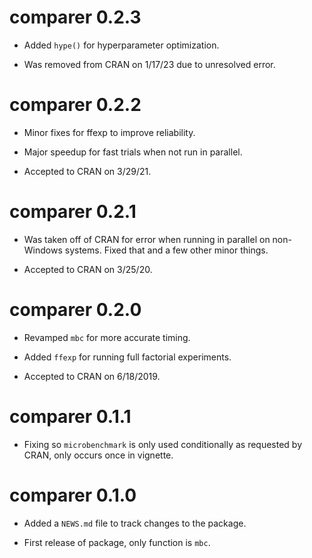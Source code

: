 # comparer 0.2.3

* Added `hype()` for hyperparameter optimization.

* Was removed from CRAN on 1/17/23 due to unresolved error.

# comparer 0.2.2

* Minor fixes for ffexp to improve reliability.

* Major speedup for fast trials when not run in parallel.

* Accepted to CRAN on 3/29/21.

# comparer 0.2.1

* Was taken off of CRAN for error when running in parallel on non-Windows
systems. Fixed that and a few other minor things.

* Accepted to CRAN on 3/25/20.

# comparer 0.2.0

* Revamped `mbc` for more accurate timing.

* Added `ffexp` for running full factorial experiments.

* Accepted to CRAN on 6/18/2019.

# comparer 0.1.1

* Fixing so `microbenchmark` is only used conditionally as requested by CRAN, only occurs once in vignette.

# comparer 0.1.0

* Added a `NEWS.md` file to track changes to the package.

* First release of package, only function is `mbc`.

